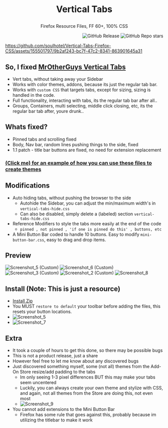 # <p align="center"> Vertical Tabs </p>
<p align="center">Firefox Resource Files, FF 60+, 100% CSS </p>
<div align="right">  

![GitHub Release](https://img.shields.io/github/v/release/soulhotel/Vertical-Tabs-Firefox-CSS?style=for-the-badge)
![GitHub Repo stars](https://img.shields.io/github/stars/soulhotel/Vertical-Tabs-Firefox-CSS?style=for-the-badge)
</div>

https://github.com/soulhotel/Vertical-Tabs-Firefox-CSS/assets/155501797/9b2af243-bc7f-47c2-8341-863901645a31

## So, I fixed [MrOtherGuys Vertical Tabs](https://github.com/MrOtherGuy/firefox-csshacks) 
- Vert tabs, without taking away your Sidebar
- Works with color themes, addons, because its just the regular tab bar.
- Works with `custom CSS` that targets tabs, except for sizing, sizing is handled in the code.
- Full functionality, interacting with tabs, its the regular tab bar after all..
- Groups, Containers, multi selecting, middle click closing, etc, its the regular bar tab after, youre drunk..

## Whats fixed?
- Pinned tabs and scrolling fixed
- Body, Nav bar, random lines pushing things to the side, fixed
- 1.1 patch - title bar buttons are fixed, no need for extension replacement

### [(Click me) for an example of how you can use these files to create themes](https://github.com/soulhotel/FF-CSS-ULTIMA)

## Modifications
- Auto hiding tabs, without pushing the browser to the side
  - Autohide the Sidebar, you can adjust the min/maximum width's in `vertical-tabs-hide.css`
  - Can also be disabled, simply delete a (labeled) section `vertical-tabs-hide.css`
- Reference Modifiers to style the tabs more easily at the end of the code
  - `pinned , not pinned , 'if one is pinned do this' , buttons, etc`
- A Mini Button Bar coded to handle 10 buttons. Easy to modify `mini-button-bar.css`, easy to drag and drop items.

## Preview
![Screenshot_5 (Custom)](https://github.com/soulhotel/Vertical-Tabs-Firefox-CSS/assets/155501797/7ef945dc-e3c3-4685-ba4d-dcb45179b85e)
![Screenshot_6 (Custom)](https://github.com/soulhotel/Vertical-Tabs-Firefox-CSS/assets/155501797/32fe3a22-d832-477c-83a6-9e28a7990519)
![Screenshot_3 (Custom)](https://github.com/soulhotel/Vertical-Tabs-Firefox-CSS/assets/155501797/abb15550-39e0-4f77-9339-21f73ee09be1)
![Screenshot_2 (Custom)](https://github.com/soulhotel/Vertical-Tabs-Firefox-CSS/assets/155501797/d69ff0a0-48bc-4dc8-b0b3-a8ff23488292)
![Screenshot_8](https://github.com/soulhotel/Vertical-Tabs-Firefox-CSS/assets/155501797/dac08516-aa59-4e5f-8a8c-5524c7b49bb6)

## Install (Note: This is just a resource)
- [Install Zip](https://github.com/soulhotel/Vertical-Tabs-Firefox-CSS/releases/tag/verttab)
- You MUST `restore to default` your toolbar before adding the files, this resets your button locations.
- ![Screenshot_5](https://github.com/soulhotel/Vertical-Tabs-Firefox-CSS/assets/155501797/02aa4ab1-466c-4e23-9d45-36d47d5f32b5)
- ![Screenshot_7](https://github.com/soulhotel/Vertical-Tabs-Firefox-CSS/assets/155501797/c7eb12a0-9703-4d59-a044-73ab54146e15)

## Extra
- It took a couple of hours to get this done, so there may be possible bugs
- This is not a product release, just a share
- However feel free to let me know about any discovered bugs
- Just discovered something myself, some (not all) themes from the Add-On Store resize/add padding to the tabs
  - Im only seeing 1-3 pixel differences BUT this may make your tabs seem uncentered
  - Luckily, you can always create your own theme and stylize with CSS, and again, not all themes from the Store are doing this, not even most
  - ![Screenshot_9](https://github.com/soulhotel/Vertical-Tabs-Firefox-CSS/assets/155501797/d60eba42-708d-492e-a58d-87571a661782)
- You cannot add extensions to the Mini Button Bar
   - Firefox has some rule that goes against this, probably because im utilizing the titlebar to make it work
